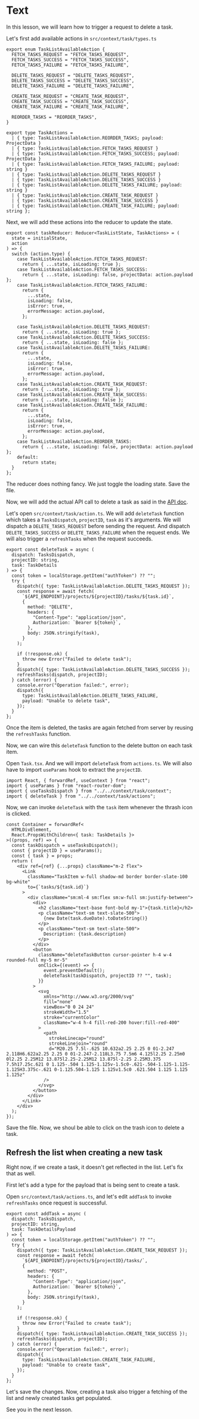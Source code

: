 # Text

In this lesson, we will learn how to trigger a request to delete a task.

Let's first add available actions in `src/context/task/types.ts`

```tsx
export enum TaskListAvailableAction {
  FETCH_TASKS_REQUEST = "FETCH_TASKS_REQUEST",
  FETCH_TASKS_SUCCESS = "FETCH_TASKS_SUCCESS",
  FETCH_TASKS_FAILURE = "FETCH_TASKS_FAILURE",

  DELETE_TASKS_REQUEST = "DELETE_TASKS_REQUEST",
  DELETE_TASKS_SUCCESS = "DELETE_TASKS_SUCCESS",
  DELETE_TASKS_FAILURE = "DELETE_TASKS_FAILURE",

  CREATE_TASK_REQUEST = "CREATE_TASK_REQUEST",
  CREATE_TASK_SUCCESS = "CREATE_TASK_SUCCESS",
  CREATE_TASK_FAILURE = "CREATE_TASK_FAILURE",

  REORDER_TASKS = "REORDER_TASKS",
}

export type TaskActions =
  | { type: TaskListAvailableAction.REORDER_TASKS; payload: ProjectData }
  | { type: TaskListAvailableAction.FETCH_TASKS_REQUEST }
  | { type: TaskListAvailableAction.FETCH_TASKS_SUCCESS; payload: ProjectData }
  | { type: TaskListAvailableAction.FETCH_TASKS_FAILURE; payload: string }
  | { type: TaskListAvailableAction.DELETE_TASKS_REQUEST }
  | { type: TaskListAvailableAction.DELETE_TASKS_SUCCESS }
  | { type: TaskListAvailableAction.DELETE_TASKS_FAILURE; payload: string }
  | { type: TaskListAvailableAction.CREATE_TASK_REQUEST }
  | { type: TaskListAvailableAction.CREATE_TASK_SUCCESS }
  | { type: TaskListAvailableAction.CREATE_TASK_FAILURE; payload: string };
```

Next, we will add these actions into the reducer to update the state.

```tsx
export const taskReducer: Reducer<TaskListState, TaskActions> = (
  state = initialState,
  action
) => {
  switch (action.type) {
    case TaskListAvailableAction.FETCH_TASKS_REQUEST:
      return { ...state, isLoading: true };
    case TaskListAvailableAction.FETCH_TASKS_SUCCESS:
      return { ...state, isLoading: false, projectData: action.payload };
    case TaskListAvailableAction.FETCH_TASKS_FAILURE:
      return {
        ...state,
        isLoading: false,
        isError: true,
        errorMessage: action.payload,
      };

    case TaskListAvailableAction.DELETE_TASKS_REQUEST:
      return { ...state, isLoading: true };
    case TaskListAvailableAction.DELETE_TASKS_SUCCESS:
      return { ...state, isLoading: false };
    case TaskListAvailableAction.DELETE_TASKS_FAILURE:
      return {
        ...state,
        isLoading: false,
        isError: true,
        errorMessage: action.payload,
      };
    case TaskListAvailableAction.CREATE_TASK_REQUEST:
      return { ...state, isLoading: true };
    case TaskListAvailableAction.CREATE_TASK_SUCCESS:
      return { ...state, isLoading: false };
    case TaskListAvailableAction.CREATE_TASK_FAILURE:
      return {
        ...state,
        isLoading: false,
        isError: true,
        errorMessage: action.payload,
      };
    case TaskListAvailableAction.REORDER_TASKS:
      return { ...state, isLoading: false, projectData: action.payload };
    default:
      return state;
  }
};
```

The reducer does nothing fancy. We just toggle the loading state. Save the file.

Now, we will add the actual API call to delete a task as said in the [API doc](https://wd301-api.pupilfirst.school/#/Tasks/delete_projects__projectId__tasks__id_).

Let's open `src/context/task/action.ts`. We will add `deleteTask` function which takes a `TasksDispatch`, `projectID`, `task` as it's arguments. We will dispatch a `DELETE_TASKS_REQUEST` before sending the request. And dispatch `DELETE_TASKS_SUCCESS` or `DELETE_TASKS_FAILURE` when the request ends. We will also trigger a `refreshTasks` when the request succeeds.

```tsx
export const deleteTask = async (
  dispatch: TasksDispatch,
  projectID: string,
  task: TaskDetails
) => {
  const token = localStorage.getItem("authToken") ?? "";
  try {
    dispatch({ type: TaskListAvailableAction.DELETE_TASKS_REQUEST });
    const response = await fetch(
      `${API_ENDPOINT}/projects/${projectID}/tasks/${task.id}`,
      {
        method: "DELETE",
        headers: {
          "Content-Type": "application/json",
          Authorization: `Bearer ${token}`,
        },
        body: JSON.stringify(task),
      }
    );

    if (!response.ok) {
      throw new Error("Failed to delete task");
    }
    dispatch({ type: TaskListAvailableAction.DELETE_TASKS_SUCCESS });
    refreshTasks(dispatch, projectID);
  } catch (error) {
    console.error("Operation failed:", error);
    dispatch({
      type: TaskListAvailableAction.DELETE_TASKS_FAILURE,
      payload: "Unable to delete task",
    });
  }
};
```

Once the item is deleted, the tasks are again fetched from server by reusing the `refreshTasks` function.

Now, we can wire this `deleteTask` function to the delete button on each task item.

Open `Task.tsx`. And we will import `deleteTask` from `actions.ts`. We will also have to import `useParams` hook to extract the `projectID`.

```tsx
import React, { forwardRef, useContext } from "react";
import { useParams } from "react-router-dom";
import { useTasksDispatch } from "../../context/task/context";
import { deleteTask } from "../../context/task/actions";
```

Now, we can invoke `deleteTask` with the `task` item whenever the thrash icon is clicked.

```tsx
const Container = forwardRef<
  HTMLDivElement,
  React.PropsWithChildren<{ task: TaskDetails }>
>((props, ref) => {
  const taskDispatch = useTasksDispatch();
  const { projectID } = useParams();
  const { task } = props;
  return (
    <div ref={ref} {...props} className="m-2 flex">
      <Link
        className="TaskItem w-full shadow-md border border-slate-100 bg-white"
        to={`tasks/${task.id}`}
      >
        <div className="sm:ml-4 sm:flex sm:w-full sm:justify-between">
          <div>
            <h2 className="text-base font-bold my-1">{task.title}</h2>
            <p className="text-sm text-slate-500">
              {new Date(task.dueDate).toDateString()}
            </p>
            <p className="text-sm text-slate-500">
              Description: {task.description}
            </p>
          </div>
          <button
            className="deleteTaskButton cursor-pointer h-4 w-4 rounded-full my-5 mr-5"
            onClick={(event) => {
              event.preventDefault();
              deleteTask(taskDispatch, projectID ?? "", task);
            }}
          >
            <svg
              xmlns="http://www.w3.org/2000/svg"
              fill="none"
              viewBox="0 0 24 24"
              strokeWidth="1.5"
              stroke="currentColor"
              className="w-4 h-4 fill-red-200 hover:fill-red-400"
            >
              <path
                strokeLinecap="round"
                strokeLinejoin="round"
                d="M20.25 7.5l-.625 10.632a2.25 2.25 0 01-2.247 2.118H6.622a2.25 2.25 0 01-2.247-2.118L3.75 7.5m6 4.125l2.25 2.25m0 0l2.25 2.25M12 13.875l2.25-2.25M12 13.875l-2.25 2.25M3.375 7.5h17.25c.621 0 1.125-.504 1.125-1.125v-1.5c0-.621-.504-1.125-1.125-1.125H3.375c-.621 0-1.125.504-1.125 1.125v1.5c0 .621.504 1.125 1.125 1.125z"
              />
            </svg>
          </button>
        </div>
      </Link>
    </div>
  );
});
```

Save the file. Now, we shoul be able to click on the trash icon to delete a task.

## Refresh the list when creating a new task

Right now, if we create a task, it doesn't get reflected in the list. Let's fix that as well.

First let's add a type for the payload that is being sent to create a task.

Open `src/context/task/actions.ts`, and let's edit `addTask` to invoke `refreshTasks` once request is successful.

```tsx
export const addTask = async (
  dispatch: TasksDispatch,
  projectID: string,
  task: TaskDetailsPayload
) => {
  const token = localStorage.getItem("authToken") ?? "";
  try {
    dispatch({ type: TaskListAvailableAction.CREATE_TASK_REQUEST });
    const response = await fetch(
      `${API_ENDPOINT}/projects/${projectID}/tasks/`,
      {
        method: "POST",
        headers: {
          "Content-Type": "application/json",
          Authorization: `Bearer ${token}`,
        },
        body: JSON.stringify(task),
      }
    );

    if (!response.ok) {
      throw new Error("Failed to create task");
    }
    dispatch({ type: TaskListAvailableAction.CREATE_TASK_SUCCESS });
    refreshTasks(dispatch, projectID);
  } catch (error) {
    console.error("Operation failed:", error);
    dispatch({
      type: TaskListAvailableAction.CREATE_TASK_FAILURE,
      payload: "Unable to create task",
    });
  }
};
```

Let's save the changes. Now, creating a task also trigger a fetching of the list and newly created tasks get populated.

See you in the next lesson.
